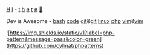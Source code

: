[H](https://www.hackerrank.com)
[i](https://www.vimgolf.com) -
[t](https://www.code.golf)
[h](https://www.geeksforgeeks.org/fundamentals-of-algorithms)
[e](https://phptherightway.com/)
[r](https://www.root-me.org)
[e](https://blog.cleancoder.com/) 
[👋](https://symfony.com)  

Dev is Awesome - 
[bash](https://github.com/awesome-lists/awesome-bash)
[code](https://github.com/viatsko/awesome-vscode)
[git](https://github.com/dictcp/awesome-git)&[git](https://project-awesome.org/stevemao/awesome-git-addons)
[linux](https://github.com/luong-komorebi/Awesome-Linux-Software)
[php](https://github.com/ziadoz/awesome-php)
[vim](https://github.com/akrawchyk/awesome-vim)&[vim](https://vimawesome.com/)

<!--
**cylmat/cylmat** is a ✨ _special_ ✨ repository because its `README.md` (this file) appears on your GitHub profile.

Here are some ideas to get you started:

- 🔭 I’m currently working on ...
- 🌱 I’m currently learning ...
- 👯 I’m looking to collaborate on ...
- 🤔 I’m looking for help with ...
- 💬 Ask me about ...
- 📫 How to reach me: ...
- 😄 Pronouns: ...
- ⚡ Fun fact: ...
-->

![https://img.shields.io/static/v1?label=php-pattern&message=pass&color=green](https://github.com/cylmat/phpatterns)
